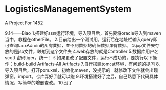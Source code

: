 # LogisticsManagementSystem
A Project For 1452


9.14——Biao
	1.搭建好ssm运行环境，导入项目后，首先要将oracle导入到maven当中，教程在otherFile。
	2.目前给出一个测试用，运行后在地址栏输入query即可查询LmsAdmin的所有数据，查不到数据的确保数据库有数据。
	3.jsp文件夹存放的是jsp文件，映射到这个文件夹
	4.web存放的就是Controller
	5.数据库用户名scott 密码tiger，统一！
	6.如果更改了配置文件，运行不成功的，要执行以下操作：build-build Artifacts-All Artifacts
	7.自行搭建tomcat环境，有问题的提问
	8.导入项目后，打开pom.xml，初始化maven，没提示的，就修改下文件就会出现弹窗，import。仓库弄好了就可以跑
	9.环境搭建好了之后，自己熟悉下代码具体情况，写简单的增删查改。
	10.没了